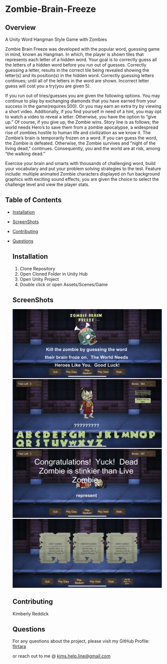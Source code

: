 # Zombie-Brain-Freeze  

  ## Overview
  A Unity Word Hangman Style Game with Zombies

  Zombie Brain Freeze was developed with the popular word, guessing game in mind, known as Hangman. In which, the player is shown tiles that represents each letter of a hidden word. Your goal is to correctly guess all the letters of a hidden word before you run out of guesses. Correctly guessing a letter, results in the correct tile being revealed showing the letter(s) and its position(s) in the hidden word. Correctly guessing letters continues; until all of the letters in the word are shown. Incorrect letter guess will cost you a try(you are given 5).

  If you run out of tries/guesses you are given the following options.  You may continue to play by exchanging diamonds that you have earned from your success in the game(requires 500). Or you may earn an extra try by viewing a short video. Additionally, if you find yourself in need of a hint, you may opt to watch a video to reveal a letter.  Otherwise, you have the option to “give up.”  Of course, if you give up, the Zombie wins.
  Story line is as follows; the world needs Hero’s to save them from a zombie apocalypse, a widespread rise of zombies hostile to human life and civilization as we know it. The Zombie’s brain is temporarily frozen on a word.  If you can guess the word, the Zombie is defeated. Otherwise, the Zombie survives and “night of the living dead,” continues.  Consequently, you and the world are at risk, among “the walking dead.”

  Exercise your brain and smarts with thousands of challenging word, build your vocabulary and put your problem solving strategies to the test.
  Feature include: multiple animated Zombie characters displayed on fun background graphics with exciting sound effects; you are given the choice to select the challenge level and view the player stats.
  

  ## Table of Contents

  - [Installation](#installation)
  - [ScreenShots](#ScreenShots)
  - [Contributing](#contributing)
  - [Questions](#questions)

    ## Installation
    1)  Clone Repository
    2)  Open Cloned Folder in Unity Hub
    3)  Open Unity Project
    4)  Double click or open Assets/Scenes/Game
    
    ## ScreenShots

    ![ScreenShot1](/Assets/ScreenShots/IMG_1521.jpg?raw=true "Intro Game ScreenShot")
    ![ScreenShot2](/Assets/ScreenShots/IMG_1522.jpg?raw=true "Game Play ScreenShot")
    ![ScreenShot3](/Assets/ScreenShots/IMG_1523.jpg?raw=true "Game Win ScreenShot")
    ![ScreenShot4](/Assets/ScreenShots/IMG_1524.jpg?raw=true "Game Stats ScreenShot")
    
    ## Contributing
    Kimberly Reddick
    
    ## Questions
    For any questions about the project, please visit my 
    GitHub Profile: 
    [flirtara](https://github.com/flirtara) 

    or reach out to me @ kims.help.line@gmail.com
    
    

